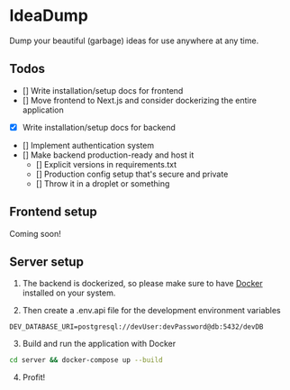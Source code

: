 # IdeaDump
Dump your beautiful (garbage) ideas for use anywhere at any time.

## Todos
- [] Write installation/setup docs for frontend
- [] Move frontend to Next.js and consider dockerizing the entire application
- [x] Write installation/setup docs for backend
- [] Implement authentication system
- [] Make backend production-ready and host it
  - [] Explicit versions in requirements.txt
  - [] Production config setup that's secure and private
  - [] Throw it in a droplet or something

## Frontend setup

Coming soon!

## Server setup

1. The backend is dockerized, so please make sure to have [Docker]() installed on your system.

2. Then create a .env.api file for the development environment variables

```
DEV_DATABASE_URI=postgresql://devUser:devPassword@db:5432/devDB
```

3. Build and run the application with Docker

```sh
cd server && docker-compose up --build
```

4. Profit!
